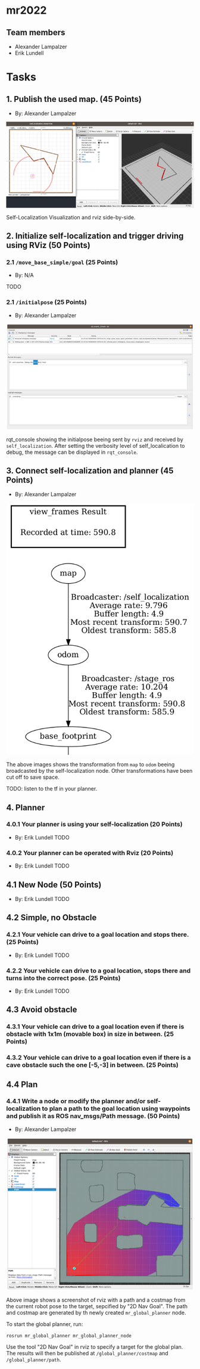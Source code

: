 # mr2022

## Team members
* Alexander Lampalzer
* Erik Lundell

# Tasks

## 1. Publish the used map. (45 Points)
* By: Alexander Lampalzer

![](docs/map-publish.png)

Self-Localization Visualization and rviz side-by-side. 

## 2. Initialize self-localization and trigger driving using RViz (50 Points)

### 2.1 `/move_base_simple/goal` (25 Points)

* By: N/A

TODO

### 2.1 `/initialpose` (25 Points)

* By: Alexander Lampalzer

![](docs/initialpose.png)

rqt_console showing the initialpose beeing sent by `rviz` and received by `self_localization`. After setting the verbosity level of self_localication to debug, the message can be displayed in `rqt_console`.

## 3. Connect self-localization and planner (45 Points)

* By: Alexander Lampalzer

![asd](docs/odom.png)

The above images shows the transformation from `map` to `odom` beeing broadcasted by the self-localization node. Other transformations have been cut off to save space.

TODO: listen to the tf in your planner.

## 4. Planner

### 4.0.1 Your planner is using your self-localization (20 Points)

* By: Erik Lundell
TODO

### 4.0.2 Your planner can be operated with Rviz (20 Points)

* By: Erik Lundell
TODO

## 4.1 New Node (50 Points)

* By: Erik Lundell
TODO

## 4.2 Simple, no Obstacle

### 4.2.1 Your vehicle can drive to a goal location and stops there. (25 Points)

* By: Erik Lundell
TODO

### 4.2.2 Your vehicle can drive to a goal location, stops there and turns into the correct pose. (25 Points)

* By: Erik Lundell
TODO

## 4.3 Avoid obstacle

### 4.3.1 Your vehicle can drive to a goal location even if there is obstacle with 1x1m (movable box) in size in between. (25 Points)

### 4.3.2 Your vehicle can drive to a goal location even if there is a cave obstacle such the one [-5,-3] in between. (25 Points)

## 4.4 Plan

### 4.4.1 Write a node or modify the planner and/or self-localization to plan a path to the goal location using waypoints and publish it as ROS nav_msgs/Path message. (50 Points)

* By: Alexander Lampalzer

![](docs/global_planner.png)

Above image shows a screenshot of rviz with a path and a costmap from the current robot pose to the target, sepcified by "2D Nav Goal". The path and costmap are generated by th newly created `mr_global_planner` node.

To start the global planner, run:

```
rosrun mr_global_planner mr_global_planner_node
```

Use the tool "2D Nav Goal" in rviz to specify a target for the global plan. The results will then be published at `/global_planner/costmap` and `/global_planner/path`.